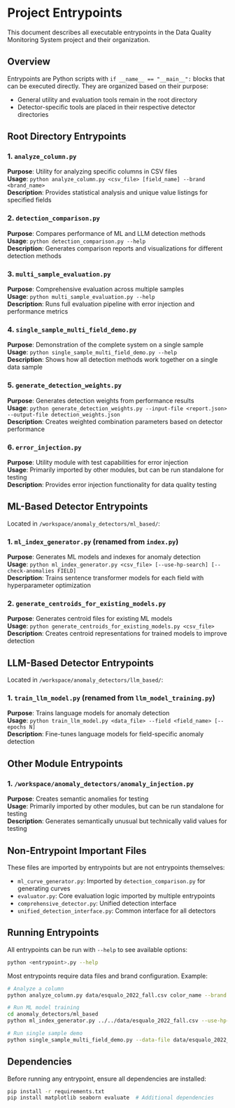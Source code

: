 # Project Entrypoints

This document describes all executable entrypoints in the Data Quality Monitoring System project and their organization.

## Overview

Entrypoints are Python scripts with `if __name__ == "__main__":` blocks that can be executed directly. They are organized based on their purpose:
- General utility and evaluation tools remain in the root directory
- Detector-specific tools are placed in their respective detector directories

## Root Directory Entrypoints

### 1. `analyze_column.py`
**Purpose**: Utility for analyzing specific columns in CSV files  
**Usage**: `python analyze_column.py <csv_file> [field_name] --brand <brand_name>`  
**Description**: Provides statistical analysis and unique value listings for specified fields

### 2. `detection_comparison.py`
**Purpose**: Compares performance of ML and LLM detection methods  
**Usage**: `python detection_comparison.py --help`  
**Description**: Generates comparison reports and visualizations for different detection methods

### 3. `multi_sample_evaluation.py`
**Purpose**: Comprehensive evaluation across multiple samples  
**Usage**: `python multi_sample_evaluation.py --help`  
**Description**: Runs full evaluation pipeline with error injection and performance metrics

### 4. `single_sample_multi_field_demo.py`
**Purpose**: Demonstration of the complete system on a single sample  
**Usage**: `python single_sample_multi_field_demo.py --help`  
**Description**: Shows how all detection methods work together on a single data sample

### 5. `generate_detection_weights.py`
**Purpose**: Generates detection weights from performance results  
**Usage**: `python generate_detection_weights.py --input-file <report.json> --output-file detection_weights.json`  
**Description**: Creates weighted combination parameters based on detector performance

### 6. `error_injection.py`
**Purpose**: Utility module with test capabilities for error injection  
**Usage**: Primarily imported by other modules, but can be run standalone for testing  
**Description**: Provides error injection functionality for data quality testing

## ML-Based Detector Entrypoints

Located in `/workspace/anomaly_detectors/ml_based/`:

### 1. `ml_index_generator.py` (renamed from `index.py`)
**Purpose**: Generates ML models and indexes for anomaly detection  
**Usage**: `python ml_index_generator.py <csv_file> [--use-hp-search] [--check-anomalies FIELD]`  
**Description**: Trains sentence transformer models for each field with hyperparameter optimization

### 2. `generate_centroids_for_existing_models.py`
**Purpose**: Generates centroid files for existing ML models  
**Usage**: `python generate_centroids_for_existing_models.py <csv_file>`  
**Description**: Creates centroid representations for trained models to improve detection

## LLM-Based Detector Entrypoints

Located in `/workspace/anomaly_detectors/llm_based/`:

### 1. `train_llm_model.py` (renamed from `llm_model_training.py`)
**Purpose**: Trains language models for anomaly detection  
**Usage**: `python train_llm_model.py <data_file> --field <field_name> [--epochs N]`  
**Description**: Fine-tunes language models for field-specific anomaly detection

## Other Module Entrypoints

### 1. `/workspace/anomaly_detectors/anomaly_injection.py`
**Purpose**: Creates semantic anomalies for testing  
**Usage**: Primarily imported by other modules, but can be run standalone for testing  
**Description**: Generates semantically unusual but technically valid values for testing

## Non-Entrypoint Important Files

These files are imported by entrypoints but are not entrypoints themselves:

- `ml_curve_generator.py`: Imported by `detection_comparison.py` for generating curves
- `evaluator.py`: Core evaluation logic imported by multiple entrypoints
- `comprehensive_detector.py`: Unified detection interface
- `unified_detection_interface.py`: Common interface for all detectors

## Running Entrypoints

All entrypoints can be run with `--help` to see available options:

```bash
python <entrypoint>.py --help
```

Most entrypoints require data files and brand configuration. Example:

```bash
# Analyze a column
python analyze_column.py data/esqualo_2022_fall.csv color_name --brand esqualo

# Run ML model training
cd anomaly_detectors/ml_based
python ml_index_generator.py ../../data/esqualo_2022_fall.csv --use-hp-search

# Run single sample demo
python single_sample_multi_field_demo.py --data-file data/esqualo_2022_fall.csv
```

## Dependencies

Before running any entrypoint, ensure all dependencies are installed:

```bash
pip install -r requirements.txt
pip install matplotlib seaborn evaluate  # Additional dependencies
```